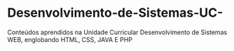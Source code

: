 # Desenvolvimento-de-Sistemas-UC-
Conteúdos aprendidos na Unidade Curricular Desenvolvimento de Sistemas WEB, englobando HTML, CSS, JAVA E PHP 

